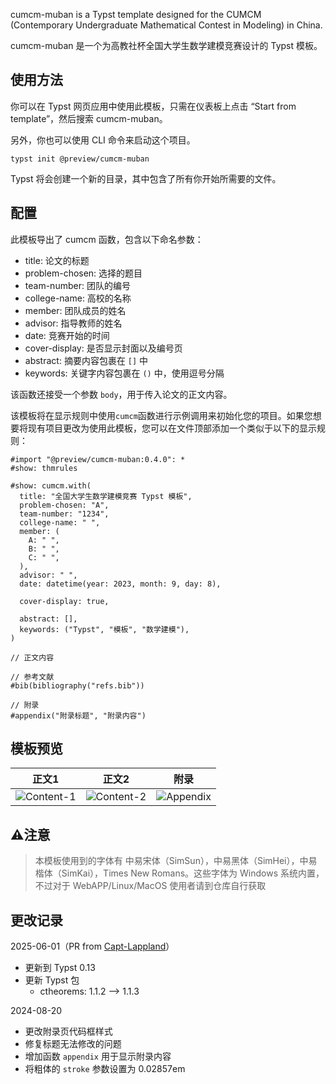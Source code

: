cumcm-muban is a Typst template designed for the CUMCM (Contemporary Undergraduate Mathematical Contest in Modeling) in China.

cumcm-muban 是一个为高教社杯全国大学生数学建模竞赛设计的 Typst 模板。

## 使用方法

你可以在 Typst 网页应用中使用此模板，只需在仪表板上点击 “Start from template”，然后搜索 cumcm-muban。

另外，你也可以使用 CLI 命令来启动这个项目。

```
typst init @preview/cumcm-muban
```

Typst 将会创建一个新的目录，其中包含了所有你开始所需要的文件。

## 配置

此模板导出了 cumcm 函数，包含以下命名参数：

- title: 论文的标题
- problem-chosen: 选择的题目
- team-number: 团队的编号
- college-name: 高校的名称
- member: 团队成员的姓名
- advisor: 指导教师的姓名
- date: 竞赛开始的时间
- cover-display: 是否显示封面以及编号页
- abstract: 摘要内容包裹在 `[]` 中
- keywords: 关键字内容包裹在 `()` 中，使用逗号分隔

该函数还接受一个参数 `body`，用于传入论文的正文内容。

该模板将在显示规则中使用`cumcm`函数进行示例调用来初始化您的项目。如果您想要将现有项目更改为使用此模板，您可以在文件顶部添加一个类似于以下的显示规则：

```typ
#import "@preview/cumcm-muban:0.4.0": *
#show: thmrules

#show: cumcm.with(
  title: "全国大学生数学建模竞赛 Typst 模板",
  problem-chosen: "A",
  team-number: "1234",
  college-name: " ",
  member: (
    A: " ",
    B: " ",
    C: " ",
  ),
  advisor: " ",
  date: datetime(year: 2023, month: 9, day: 8),

  cover-display: true,

  abstract: [],
  keywords: ("Typst", "模板", "数学建模"),
)

// 正文内容

// 参考文献
#bib(bibliography("refs.bib"))

// 附录
#appendix("附录标题", "附录内容")

```

## 模板预览

|  正文1 |  正文2  |  附录  |
|:---:|:---:|:---:|
| ![Content-1](https://github.com/a-kkiri/CUMCM-typst-template/raw/main/template/figures/p4.jpg?raw=true) | ![Content-2](https://github.com/a-kkiri/CUMCM-typst-template/raw/main/template/figures/p6.jpg?raw=true)| ![Appendix](https://github.com/a-kkiri/CUMCM-typst-template/raw/main/template/figures/p10.jpg?raw=true)|

## ⚠️注意

 > 本模板使用到的字体有 中易宋体（SimSun），中易黑体（SimHei），中易楷体（SimKai），Times New Romans。这些字体为 Windows 系统内置，不过对于 WebAPP/Linux/MacOS 使用者请到仓库自行获取

## 更改记录

2025-06-01（PR from [Capt-Lappland](https://github.com/Capt-Lappland)）

- 更新到 Typst 0.13
- 更新 Typst 包
    - ctheorems: 1.1.2 ——> 1.1.3

2024-08-20

- 更改附录页代码框样式
- 修复标题无法修改的问题
- 增加函数 `appendix` 用于显示附录内容
- 将粗体的 `stroke` 参数设置为 0.02857em
